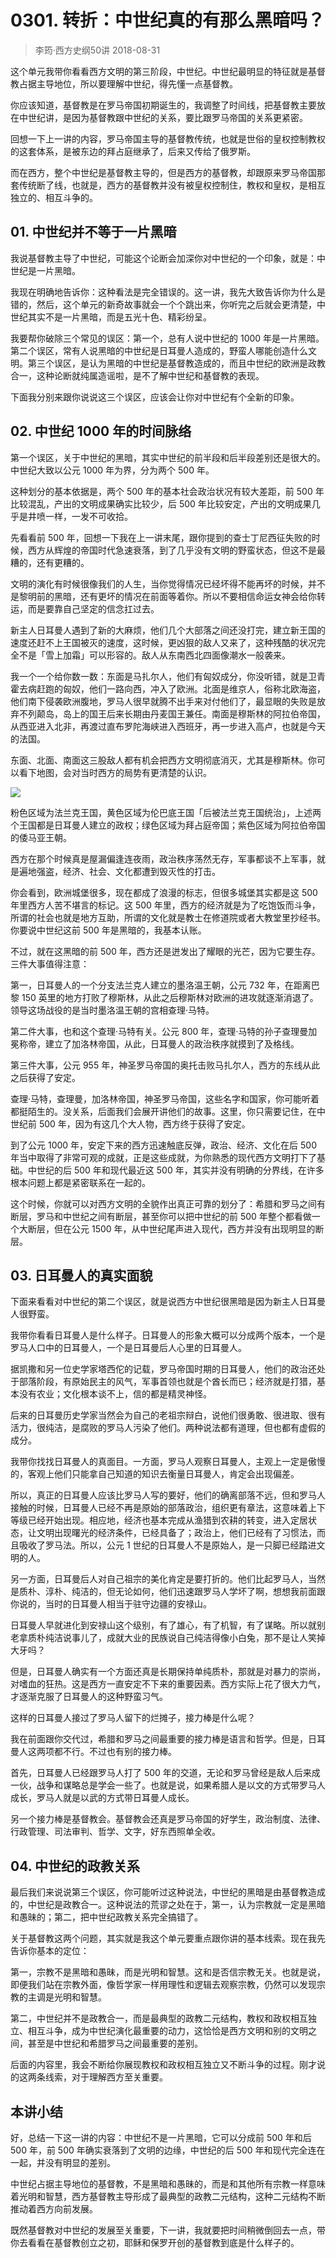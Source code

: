 # 0301. 转折：中世纪真的有那么黑暗吗？
> 李筠·西方史纲50讲
2018-08-31

这个单元我带你看看西方文明的第三阶段，中世纪。中世纪最明显的特征就是基督教占据主导地位，所以要理解中世纪，得先懂一点基督教。

你应该知道，基督教是在罗马帝国初期诞生的，我调整了时间线，把基督教主要放在中世纪讲，是因为基督教跟中世纪的关系，要比跟罗马帝国的关系更紧密。

回想一下上一讲的内容，罗马帝国主导的基督教传统，也就是世俗的皇权控制教权的这套体系，是被东边的拜占庭继承了，后来又传给了俄罗斯。

而在西方，整个中世纪是基督教主导的，但是西方的基督教，却跟原来罗马帝国那套传统断了线，也就是，西方的基督教并没有被皇权控制住，教权和皇权，是相互独立的、相互斗争的。

## 01. 中世纪并不等于一片黑暗

我说基督教主导了中世纪，可能这个论断会加深你对中世纪的一个印象，就是：中世纪是一片黑暗。

我现在明确地告诉你：这种看法是完全错误的。这一讲，我先大致告诉你为什么是错的，然后，这个单元的新奇故事就会一个个跳出来，你听完之后就会更清楚，中世纪其实不是一片黑暗，而是五光十色、精彩纷呈。

我要帮你破除三个常见的误区：第一个，总有人说中世纪的 1000 年是一片黑暗。第二个误区，常有人说黑暗的中世纪是日耳曼人造成的，野蛮人哪能创造什么文明。第三个误区，是认为黑暗的中世纪是基督教造成的，而且中世纪的欧洲是政教合一，这种论断就纯属造谣啦，是不了解中世纪和基督教的表现。

下面我分别来跟你说说这三个误区，应该会让你对中世纪有个全新的印象。

## 02. 中世纪 1000 年的时间脉络

第一个误区，关于中世纪的黑暗，其实中世纪的前半段和后半段差别还是很大的。中世纪大致以公元 1000 年为界，分为两个 500 年。

这种划分的基本依据是，两个 500 年的基本社会政治状况有较大差距，前 500 年比较混乱，产出的文明成果确实比较少，后 500 年比较安定，产出的文明成果几乎是井喷一样，一发不可收拾。

先看看前 500 年，回想一下我在上一讲末尾，跟你提到的查士丁尼西征失败的时候，西方从辉煌的帝国时代急速衰落，到了几乎没有文明的野蛮状态，但这不是最糟的，还有更糟的。

文明的演化有时候很像我们的人生，当你觉得情况已经坏得不能再坏的时候，并不是黎明前的黑暗，还有更坏的情况在前面等着你。所以不要相信命运女神会给你转运，而是要靠自己坚定的信念扛过去。

新主人日耳曼人遇到了新的大麻烦，他们几个大部落之间还没打完，建立新王国的速度还赶不上王国被灭的速度，这时候，更凶狠的敌人又来了，这种残酷的状况完全不是「雪上加霜」可以形容的。敌人从东南西北四面像潮水一般袭来。

我一个一个给你数一数：东面是马扎尔人，他们有匈奴成分，你没听错，就是卫青霍去病赶跑的匈奴，他们一路向西，冲入了欧洲。北面是维京人，俗称北欧海盗，他们南下侵袭欧洲腹地，罗马人很早就腾不出手来对付他们了，最显眼的失败是放弃不列颠岛，岛上的国王后来长期由丹麦国王兼任。南面是穆斯林的阿拉伯帝国，从西亚进入北非，再渡过直布罗陀海峡进入西班牙，再一步进入高卢，也就是今天的法国。

东面、北面、南面这三股敌人都有机会把西方文明彻底消灭，尤其是穆斯林。你可以看下地图，会对当时西方的局势有更清楚的认识。

![](https://raw.githubusercontent.com/dalong0514/selfstudy/master/图片链接/历史/2018004.jpg)

粉色区域为法兰克王国，黄色区域为伦巴底王国「后被法兰克王国统治」，上述两个王国都是日耳曼人建立的政权；绿色区域为拜占庭帝国；紫色区域为阿拉伯帝国的倭马亚王朝。

西方在那个时候真是屋漏偏逢连夜雨，政治秩序荡然无存，军事都谈不上军事，就是遍地强盗，经济、社会、文化都遭到毁灭性的打击。

你会看到，欧洲城堡很多，现在都成了浪漫的标志，但很多城堡其实都是这 500 年里西方人苦不堪言的标记。这 500 年里，西方的经济就是为了吃饱饭而斗争，所谓的社会也就是地方互助，所谓的文化就是教士在修道院或者大教堂里抄经书。你要说中世纪这前 500 年是黑暗的，我基本认账。

不过，就在这黑暗的前 500 年，西方还是迸发出了耀眼的光芒，因为它要生存。三件大事值得注意：

第一，日耳曼人的一个分支法兰克人建立的墨洛温王朝，公元 732 年，在距离巴黎 150 英里的地方打败了穆斯林，从此之后穆斯林对欧洲的进攻就逐渐消退了。领导这场战役的是当时墨洛温王朝的宫相查理·马特。

第二件大事，也和这个查理·马特有关。公元 800 年，查理·马特的孙子查理曼加冕称帝，建立了加洛林帝国，从此，日耳曼人的政治秩序就摸到了及格线。

第三件大事，公元 955 年，神圣罗马帝国的奥托击败马扎尔人，西方的东线从此之后获得了安定。

查理·马特，查理曼，加洛林帝国，神圣罗马帝国，这些名字和国家，你可能听着都挺陌生的。没关系，后面我们会展开讲他们的故事。这里，你只需要记住，在中世纪前 500 年，因为有这几个大人物，西方终于获得了安定。

到了公元 1000 年，安定下来的西方迅速触底反弹，政治、经济、文化在后 500 年当中取得了非常可观的成就，正是这些成就，为你熟悉的现代西方文明打下了基础。中世纪的后 500 年和现代最近这 500 年，其实并没有明确的分界线，在许多根本问题上都是紧密联系在一起的。

这个时候，你就可以对西方文明的全貌作出真正可靠的划分了：希腊和罗马之间有断层，罗马和中世纪之间有断层，甚至你可以把中世纪的前 500 年整个都看做一个大断层，但在公元 1500 年，从中世纪尾声进入现代，西方并没有出现明显的断层。

## 03. 日耳曼人的真实面貌

下面来看看对中世纪的第二个误区，就是说西方中世纪很黑暗是因为新主人日耳曼人很野蛮。

我带你看看日耳曼人是什么样子。日耳曼人的形象大概可以分成两个版本，一个是罗马人口中的日耳曼人，一个是日耳曼后人心里的日耳曼人。

据凯撒和另一位史学家塔西佗的记载，罗马帝国时期的日耳曼人，他们的政治还处于部落阶段，有原始民主的风气，军事首领也就是个酋长而已；经济就是打猎，基本没有农业；文化根本谈不上，信的都是精灵神怪。

后来的日耳曼历史学家当然会为自己的老祖宗辩白，说他们很勇敢、很进取、很有活力，很纯洁，是腐败的罗马人污染了他们。两种说法都有道理，但也都有虚假的成分。

我带你找找日耳曼人的真面目。一方面，罗马人观察日耳曼人，主观上一定是傲慢的，客观上他们只能拿自己知道的知识去衡量日耳曼人，肯定会出现偏差。

所以，真正的日耳曼人应该比罗马人写的要好，他们的确离部落不远，但和罗马人接触的时候，日耳曼人已经不再是原始的部落政治，组织更有章法，这意味着上下等级已经开始出现。相应地，经济也基本完成从渔猎到农耕的转变，进入定居状态，让文明出现曙光的经济条件，已经具备了；政治上，他们已经有了习惯法，而且吸收了罗马法。所以，公元 1 世纪的日耳曼人不是原始人，是一只脚已经踏进文明的人。

另一方面，日耳曼后人对自己祖宗的美化肯定是要打折的。他们比起罗马人，当然是质朴、淳朴、纯洁的，但无论如何，他们迅速跟罗马人学坏了啊，想想我前面跟你说的，当时的日耳曼人相当于驻守边疆的安禄山。

日耳曼人早就进化到安禄山这个级别，有了雄心，有了机智，有了谋略。所以就别老拿质朴纯洁说事儿了，成就大业的民族说自己纯洁得像小白兔，那不是让人笑掉大牙吗？

但是，日耳曼人确实有一个方面还真是长期保持单纯质朴，那就是对暴力的崇尚，对嗜血的狂热。这是西方一直安定不下来的重要因素。西方实际上花了很大力气，才逐渐克服了日耳曼人的这种野蛮习气。

这样的日耳曼人接过了罗马人留下的烂摊子，接力棒是什么呢？

我在前面跟你交代过，希腊和罗马之间最重要的接力棒是语言和哲学。但是，日耳曼人这两项都不行。不过也有别的接力棒。

首先，日耳曼人已经跟罗马人打了 500 年的交道，无论和罗马曾经是敌人后来成一伙，战争和谋略总是学会一些了。也就是说，如果希腊人是以文的方式带罗马人成长，罗马人就是以武的方式带日耳曼人成长。

另一个接力棒是基督教会。基督教会还真是罗马帝国的好学生，政治制度、法律、行政管理、司法审判、哲学、文字，好东西照单全收。

## 04. 中世纪的政教关系

最后我们来说说第三个误区，你可能听过这种说法，中世纪的黑暗是由基督教造成的，中世纪是政教合一。这种说法的荒谬之处在于，第一，认为宗教就一定是黑暗和愚昧的；第二，把中世纪政教关系完全搞错了。

关于基督教这两个问题，其实就是我这个单元要重点跟你讲的基本线索。现在我先告诉你基本的定位：

第一，宗教不是黑暗和愚昧，而是光明和智慧。这和是否信宗教无关。也就是说，即便我们站在宗教外面，像哲学家一样用理性和逻辑去观察宗教，仍然可以发现宗教的主调是光明和智慧。

第二，中世纪并不是政教合一，而是最典型的政教二元结构，教权和政权相互独立、相互斗争，成为中世纪演化最重要的动力，这恰恰是西方文明和别的文明之间，甚至是中世纪和希腊罗马之间最重要的差别。

后面的内容里，我会不断给你展现教权和政权相互独立又不断斗争的过程。刚才说的这两条线索，对于理解西方至关重要。

## 本讲小结

好，总结一下这一讲的内容：中世纪不是一片黑暗，它可以分成前 500 年和后 500 年，前 500 年确实衰落到了文明的边缘，中世纪的后 500 年和现代完全连在一起，并没有明显的差别。

中世纪占据主导地位的基督教，不是黑暗和愚昧的，而是和其他所有宗教一样意味着光明和智慧，西方基督教主导形成了最典型的政教二元结构，这种二元结构不断推动着西方向前发展。

既然基督教对中世纪的发展至关重要，下一讲，我就要把时间稍微倒回去一点，带你去看看在基督教创立之初，耶稣和保罗开创的基督教到底是什么样子的。
